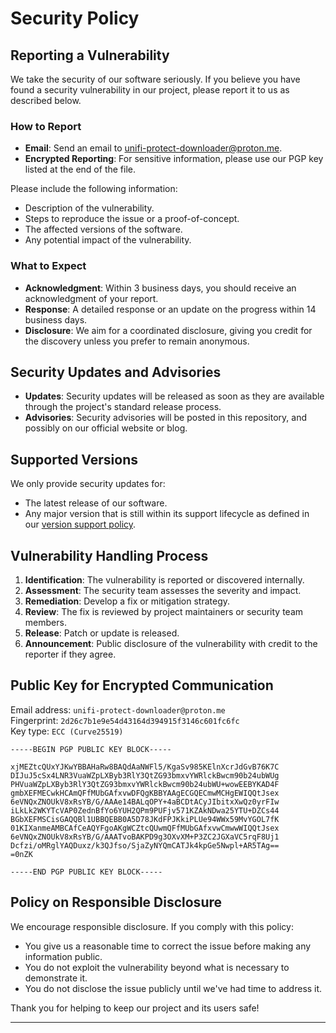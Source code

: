 # Security Policy

## Reporting a Vulnerability

We take the security of our software seriously. If you believe you have found a 
security vulnerability in our project, please report it to us as described 
below.

### How to Report

- **Email**: Send an email to [unifi-protect-downloader@proton.me](mailto:unifi-protect-downloader@proton.me).
- **Encrypted Reporting**: For sensitive information, please use our PGP key 
  listed at the end of the file.

Please include the following information:

- Description of the vulnerability.
- Steps to reproduce the issue or a proof-of-concept.
- The affected versions of the software.
- Any potential impact of the vulnerability.

### What to Expect

- **Acknowledgment**: Within 3 business days, you should receive an 
  acknowledgment of your report.
- **Response**: A detailed response or an update on the progress within 14 
  business days.
- **Disclosure**: We aim for a coordinated disclosure, giving you credit for 
  the discovery unless you prefer to remain anonymous.

## Security Updates and Advisories

- **Updates**: Security updates will be released as soon as they are available 
  through the project's standard release process.
- **Advisories**: Security advisories will be posted in this repository, and 
  possibly on our official website or blog.

## Supported Versions

We only provide security updates for:

- The latest release of our software.
- Any major version that is still within its support lifecycle as defined in 
  our [version support policy](version-support-policy-md).

## Vulnerability Handling Process

1. **Identification**: The vulnerability is reported or discovered internally.
2. **Assessment**: The security team assesses the severity and impact.
3. **Remediation**: Develop a fix or mitigation strategy.
4. **Review**: The fix is reviewed by project maintainers or security team 
   members.
5. **Release**: Patch or update is released.
6. **Announcement**: Public disclosure of the vulnerability with credit to the 
   reporter if they agree.

## Public Key for Encrypted Communication
Email address: `unifi-protect-downloader@proton.me`   
Fingerprint: `2d26c7b1e9e54d43164d394915f3146c601fc6fc`  
Key type: `ECC (Curve25519)`

```
-----BEGIN PGP PUBLIC KEY BLOCK-----

xjMEZtcQUxYJKwYBBAHaRw8BAQdAaNWFl5/KgaSv985KElnXcrJdGvB76K7C
DIJuJ5cSx4LNR3VuaWZpLXByb3RlY3QtZG93bmxvYWRlckBwcm90b24ubWUg
PHVuaWZpLXByb3RlY3QtZG93bmxvYWRlckBwcm90b24ubWU+wowEEBYKAD4F
gmbXEFMECwkHCAmQFfMUbGAfxvwDFQgKBBYAAgECGQECmwMCHgEWIQQtJsex
6eVNQxZNOUkV8xRsYB/G/AAAe14BALqOPY+4aBCDtACyJIbitxXwQz0yrFIw
iLkLk2WKYTcVAP0ZednBfYo6YUH2QPm9PUFjv571KZAkNDwa25YTU+DZCs44
BGbXEFMSCisGAQQBl1UBBQEBB0A5D78JKdFPJKkiPLUe94WWx59MvYGOL7fK
01KIXanmeAMBCAfCeAQYFgoAKgWCZtcQUwmQFfMUbGAfxvwCmwwWIQQtJsex
6eVNQxZNOUkV8xRsYB/G/AAATvoBAKPD9g3OXvXM+P3ZC2JGXaVC5rqF8Uj1
Dcfzi/oMRglYAQDuxz/k3QJfso/SjaZyNYQmCATJk4kpGe5Nwpl+AR5TAg==
=0nZK

-----END PGP PUBLIC KEY BLOCK-----
```


## Policy on Responsible Disclosure

We encourage responsible disclosure. If you comply with this policy:

- You give us a reasonable time to correct the issue before making any 
  information public.
- You do not exploit the vulnerability beyond what is necessary to demonstrate 
  it.
- You do not disclose the issue publicly until we've had time to address it.

Thank you for helping to keep our project and its users safe!

---


[version-support-policy-md]: https://github.com/danielfernau/unifi-protect-video-downloader/blob/v3/legal/VERSION_SUPPORT_POLICY.md
